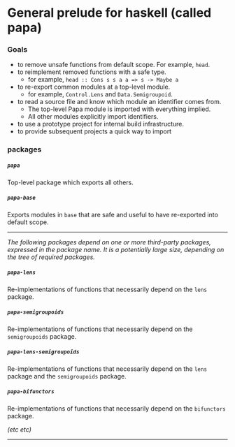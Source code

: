 # General prelude for haskell (called papa)

### Goals

* to remove unsafe functions from default scope. For example, `head`.
* to reimplement removed functions with a safe type.
  * for example, `head :: Cons s s a a => s -> Maybe a`
* to re-export common modules at a top-level module.
  * for example, `Control.Lens` and `Data.Semigroupoid`.
* to read a source file and know which module an identifier comes from.
  * The top-level Papa module is imported with everything implied.
  * All other modules explicitly import identifiers. 
* to use a prototype project for internal build infrastructure.
* to provide subsequent projects a quick way to import 

### packages

##### `papa`

Top-level package which exports all others.

##### `papa-base`

Exports modules in `base` that are safe and useful to have re-exported into
default scope.

----

*The following packages depend on one or more third-party packages, expressed in
the package name. It is a potentially large size, depending on the tree of
required packages.*

##### `papa-lens`

Re-implementations of functions that necessarily depend on the `lens` package.

##### `papa-semigroupoids`

Re-implementations of functions that necessarily depend on the `semigroupoids` package.

##### `papa-lens-semigroupoids`

Re-implementations of functions that necessarily depend on the `lens` package and the `semigroupoids` package.

##### `papa-bifunctors`

Re-implementations of functions that necessarily depend on the `bifunctors` package.

*(etc etc)*

----

